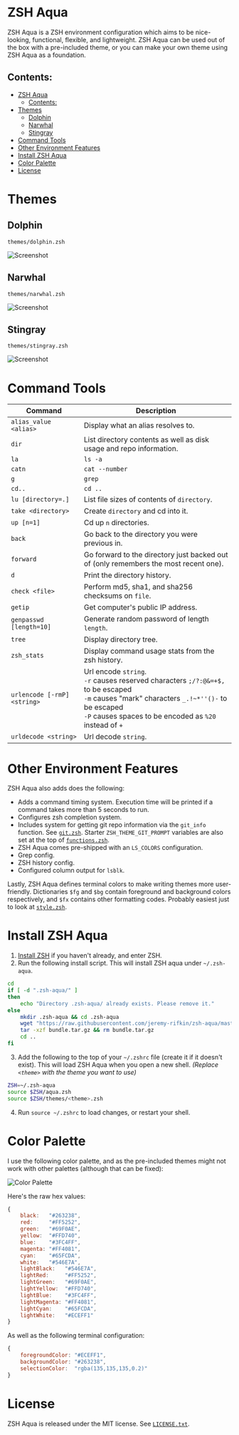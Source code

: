 # ZSH Aqua

ZSH Aqua is a ZSH environment configuration which aims to be nice-looking, functional, flexible, and lightweight. ZSH Aqua can be used out of the box with a pre-included theme, or you can make your own theme using ZSH Aqua as a foundation.

## Contents:
- [ZSH Aqua](#zsh-aqua)
	- [Contents:](#contents)
- [Themes](#themes)
	- [Dolphin](#dolphin)
	- [Narwhal](#narwhal)
	- [Stingray](#stingray)
- [Command Tools](#command-tools)
- [Other Environment Features](#other-environment-features)
- [Install ZSH Aqua](#install-zsh-aqua)
- [Color Palette](#color-palette)
- [License](#license)

# Themes

## Dolphin

`themes/dolphin.zsh`

![Screenshot](box/dolphin.png)

## Narwhal

`themes/narwhal.zsh`

![Screenshot](box/narwhal.png)

## Stingray

`themes/stingray.zsh`

![Screenshot](box/stingray.png)

# Command Tools

| Command | Description |
| -- | -- |
| `alias_value <alias>` | Display what an alias resolves to. |
| `dir` | List directory contents as well as disk usage and repo information. |
| `la` | `ls -a` |
| `catn` | `cat --number` |
| `g` | `grep` |
| `cd..` | `cd ..` |
| `lu [directory=.]` | List file sizes of contents of `directory`. |
| `take <directory>` | Create `directory` and cd into it. |
| `up [n=1]` | Cd up `n` directories. |
| `back` | 	Go back to the directory you were previous in. |
| `forward` | Go forward to the directory just backed out of (only remembers the most recent one). |
| `d` | Print the directory history. |
| `check <file>` | Perform md5, sha1, and sha256 checksums on `file`. |
| `getip` | Get computer's public IP address. |
| `genpasswd [length=10]` | Generate random password of length `length`. |
| `tree` | Display directory tree. |
| `zsh_stats` | Display command usage stats from the zsh history. |
| `urlencode [-rmP] <string>` | Url encode `string`.<br/>`-r` causes reserved characters `;/?:@&=+$,` to be escaped<br/>`-m` causes "mark" characters `_.!~*''()-` to be escaped<br/>`-P` causes spaces to be encoded as `%20` instead of `+` |
| `urldecode <string>` | Url decode `string`. |


# Other Environment Features

ZSH Aqua also adds does the following:

- Adds a command timing system. Execution time will be printed if a command takes more than 5 seconds to run.
- Configures zsh completion system.
- Includes system for getting git repo information via the `git_info` function. See [`git.zsh`](lib/git.zsh). Starter `ZSH_THEME_GIT_PROMPT` variables are also set at the top of [`functions.zsh`](lib/functions.zsh).
- ZSH Aqua comes pre-shipped with an `LS_COLORS` configuration.
- Grep config.
- ZSH history config.
- Configured column output for `lsblk`.

Lastly, ZSH Aqua defines terminal colors to make writing themes more user-friendly. Dictionaries `$fg` and `$bg` contain foreground and background colors respectively, and `$fx` contains other formatting codes. Probably easiest just to look at [`style.zsh`](lib/style.zsh).

# Install ZSH Aqua

1. [Install ZSH](box/installzsh.md) if you haven't already, and enter ZSH.
2. Run the following install script. This will install ZSH aqua under `~/.zsh-aqua`.
```bash
cd
if [ -d ".zsh-aqua/" ]
then
    echo "Directory .zsh-aqua/ already exists. Please remove it."
else
	mkdir .zsh-aqua && cd .zsh-aqua
	wget "https://raw.githubusercontent.com/jeremy-rifkin/zsh-aqua/master/bundle.tar.gz"
	tar -xzf bundle.tar.gz && rm bundle.tar.gz
	cd ..
fi
```
3. Add the following to the top of your `~/.zshrc` file (create it if it doesn't exist). This will load ZSH Aqua when you open a new shell. *(Replace `<theme>` with the theme you want to use)*
```bash
ZSH=~/.zsh-aqua
source $ZSH/aqua.zsh
source $ZSH/themes/<theme>.zsh
```
4. Run `source ~/.zshrc` to load changes, or restart your shell.

# Color Palette

I use the following color palette, and as the pre-included themes might not work with other palettes (although that can be fixed):

![Color Palette](box/palette.png)

Here's the raw hex values:

```javascript
{
	black:   "#263238",
	red:     "#FF5252",
	green:   "#69F0AE",
	yellow:  "#FFD740",
	blue:    "#3FC4FF",
	magenta: "#FF4081",
	cyan:    "#65FCDA",
	white:   "#546E7A",
	lightBlack:   "#546E7A",
	lightRed:     "#FF5252",
	lightGreen:   "#69F0AE",
	lightYellow:  "#FFD740",
	lightBlue:    "#3FC4FF",
	lightMagenta: "#FF4081",
	lightCyan:    "#65FCDA",
	lightWhite:   "#ECEFF1"
}
```

As well as the following terminal configuration:
```javascript
{
	foregroundColor: "#ECEFF1",
	backgroundColor: "#263238",
	selectionColor:  "rgba(135,135,135,0.2)"
}
```


# License

ZSH Aqua is released under the MIT license. See [`LICENSE.txt`](LICENSE.txt).

